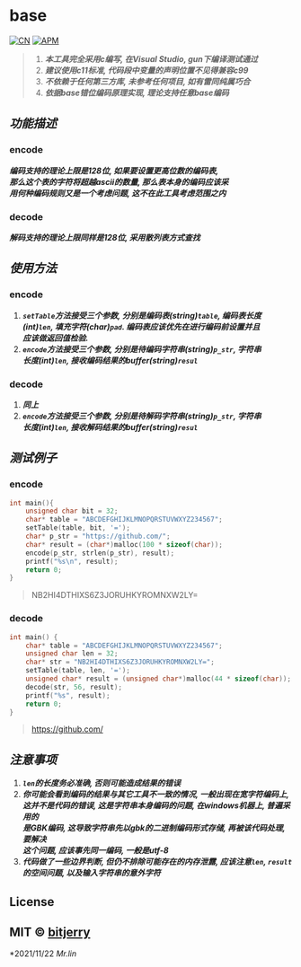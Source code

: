 # base
[![CN](https://img.shields.io/badge/Language-English-blue)](https://github.com/bitjerry/base/blob/main/README.md)
[![APM](https://img.shields.io/badge/license-MIT-2345.svg)](https://github.com/bitjerry/base)
>1. ***本工具完全采用c编写, 在Visual Studio, gun下编译测试通过***
>2. ***建议使用c11标准, 代码段中变量的声明位置不见得兼容c99***
>3. ***不依赖于任何第三方库, 未参考任何项目, 如有雷同纯属巧合***
>4. ***依据base错位编码原理实现, 理论支持任意base编码***

## _功能描述_

### encode

***编码支持的理论上限是128位, 如果要设置更高位数的编码表,<br>
   那么这个表的字符将超越ascii的数量, 那么表本身的编码应该采<br>
   用何种编码规则又是一个考虑问题, 这不在此工具考虑范围之内***

### decode

***解码支持的理论上限同样是128位, 采用散列表方式查找***

## _使用方法_

### encode

1. ***`setTable`方法接受三个参数, 分别是编码表(string)`table`, 编码表长度<br>
   (int)`len`, 填充字符(char)`pad`. 编码表应该优先在进行编码前设置并且<br>
   应该做返回值检验.***
2. ***`encode`方法接受三个参数, 分别是待编码字符串(string)`p_str`, 字符串<br>
   长度(int)`len`, 接收编码结果的buffer(string)`resul`***

### decode

1. ***同上***
2. ***`encode`方法接受三个参数, 分别是待解码字符串(string)`p_str`, 字符串<br>
   长度(int)`len`, 接收解码结果的buffer(string)`resul`***

## _测试例子_

### encode
```c
int main(){
	unsigned char bit = 32;
	char* table = "ABCDEFGHIJKLMNOPQRSTUVWXYZ234567";
	setTable(table, bit, '=');
	char* p_str = "https://github.com/";
	char* result = (char*)malloc(100 * sizeof(char));
	encode(p_str, strlen(p_str), result);
	printf("%s\n", result);
	return 0;
}
```
> NB2HI4DTHIXS6Z3JORUHKYROMNXW2LY=

### decode
```c
int main() {
	char* table = "ABCDEFGHIJKLMNOPQRSTUVWXYZ234567";
	unsigned char len = 32;
	char* str = "NB2HI4DTHIXS6Z3JORUHKYROMNXW2LY=";
	setTable(table, len, '=');
	unsigned char* result = (unsigned char*)malloc(44 * sizeof(char));
	decode(str, 56, result);
	printf("%s", result);
	return 0;
}
```
> https://github.com/

## _注意事项_

1. ***`len`的长度务必准确, 否则可能造成结果的错误***
2. ***你可能会看到编码的结果与其它工具不一致的情况, 一般出现在宽字符编码上, <br>
   这并不是代码的错误, 这是字符串本身编码的问题, 在windows机器上, 普遍采用的<br>
   是GBK编码, 这导致字符串先以gbk的二进制编码形式存储, 再被该代码处理, 要解决<br>
   这个问题, 应该事先同一编码, 一般是utf-8***
3. ***代码做了一些边界判断, 但仍不排除可能存在的内存泄露, 应该注意`len`, `result`<br>
   的空间问题, 以及输入字符串的意外字符***
   
## License
MIT © [bitjerry](https://github.com/bitjerry/base/blob/main/LICENSE)
----------
*2021/11/22
*Mr.lin*
